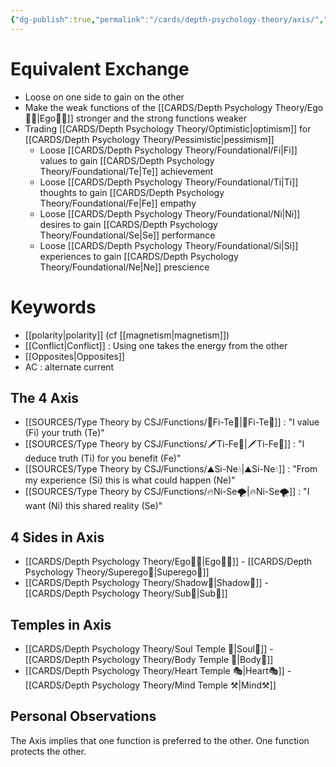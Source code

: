 ```yaml
---
{"dg-publish":true,"permalink":"/cards/depth-psychology-theory/axis/","created":"2022-12-13T22:16:55.860+01:00","updated":"2023-04-28T11:27:04.407+02:00"}
---
```



# Equivalent Exchange 
- Loose on one side to gain on the other 
- Make the weak functions of the [[CARDS/Depth Psychology Theory/Ego🙋‍♂️\|Ego🙋‍♂️]]  stronger and the strong functions weaker 
- Trading [[CARDS/Depth Psychology Theory/Optimistic\|optimism]] for [[CARDS/Depth Psychology Theory/Pessimistic\|pessimism]]
	- Loose [[CARDS/Depth Psychology Theory/Foundational/Fi\|Fi]] values to gain [[CARDS/Depth Psychology Theory/Foundational/Te\|Te]] achievement 
	- Loose [[CARDS/Depth Psychology Theory/Foundational/Ti\|Ti]] thoughts to gain [[CARDS/Depth Psychology Theory/Foundational/Fe\|Fe]] empathy 
	- Loose [[CARDS/Depth Psychology Theory/Foundational/Ni\|Ni]] desires to gain [[CARDS/Depth Psychology Theory/Foundational/Se\|Se]] performance 
	- Loose [[CARDS/Depth Psychology Theory/Foundational/Si\|Si]] experiences to gain [[CARDS/Depth Psychology Theory/Foundational/Ne\|Ne]] prescience

# Keywords 
- [[polarity\|polarity]] (cf [[magnetism\|magnetism]])
- [[Conflict\|Conflict]] : Using one takes the energy from the other 
- [[Opposites\|Opposites]] 
- AC : alternate current 

## The 4 Axis
- [[SOURCES/Type Theory by CSJ/Functions/🧭Fi-Te🏹\|🧭Fi-Te🏹]] : "I value (Fi) your truth (Te)"
- [[SOURCES/Type Theory by CSJ/Functions/🗡️Ti-Fe💉\|🗡️Ti-Fe💉]] : "I deduce truth (Ti) for you benefit (Fe)"
- [[SOURCES/Type Theory by CSJ/Functions/⛰️Si-Ne💧\|⛰️Si-Ne💧]] : "From my experience (Si) this is what could happen (Ne)"
- [[SOURCES/Type Theory by CSJ/Functions/🔥Ni-Se🌪️\|🔥Ni-Se🌪️]] : "I want (Ni) this shared reality (Se)" 

## 4 Sides in Axis
- [[CARDS/Depth Psychology Theory/Ego🙋‍♂️\|Ego🙋‍♂️]] - [[CARDS/Depth Psychology Theory/Superego👹\|Superego👹]]
- [[CARDS/Depth Psychology Theory/Shadow👤\|Shadow👤]] - [[CARDS/Depth Psychology Theory/Sub🤸\|Sub🤸]]

## Temples in Axis
- [[CARDS/Depth Psychology Theory/Soul Temple 👥\|Soul👥]] - [[CARDS/Depth Psychology Theory/Body Temple 🌳\|Body🌳]] 
- [[CARDS/Depth Psychology Theory/Heart Temple 🎭\|Heart🎭]] - [[CARDS/Depth Psychology Theory/Mind Temple ⚒️\|Mind⚒️]] 

## Personal Observations
The Axis implies that one function is preferred to the other. 
One function protects the other. 
